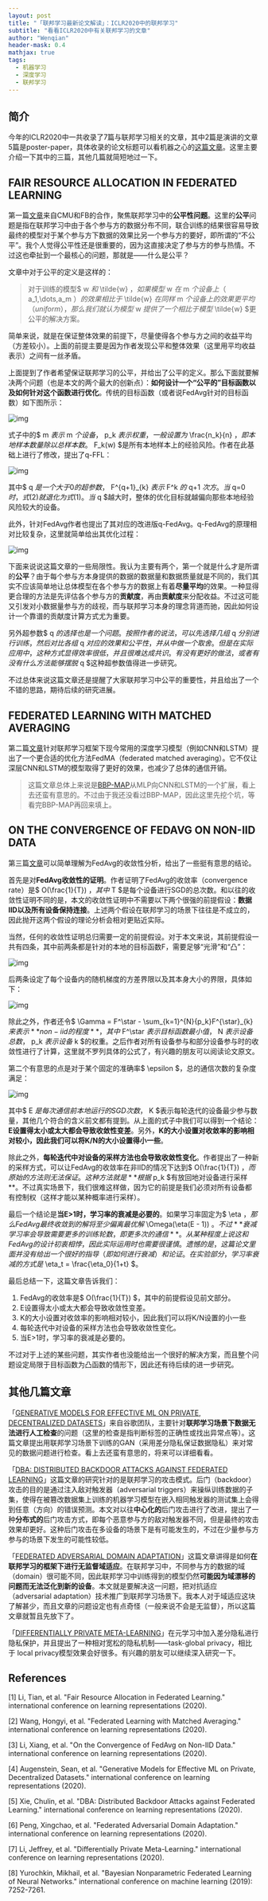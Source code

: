```yaml
---
layout: post
title: "「联邦学习最新论文解读」：ICLR2020中的联邦学习"
subtitle: "看看ICLR2020中有关联邦学习的文章"
author: "Wenqian"
header-mask: 0.4
mathjax: true
tags:
  - 机器学习
  - 深度学习
  - 联邦学习
---
```


## 简介
今年的ICLR2020中一共收录了7篇与联邦学习相关的文章，其中2篇是演讲的文章5篇是poster-paper，具体收录的论文标题可以看机器之心的[这篇文章](https://baijiahao.baidu.com/s?id=1665386416555022298&wfr=spider&for=pc)。这里主要介绍一下其中的三篇，其他几篇就简短地过一下。

## FAIR RESOURCE ALLOCATION IN FEDERATED LEARNING
第一篇[文章](https://arxiv.org/abs/1905.10497v2)来自CMU和FB的合作，聚焦联邦学习中的**公平性问题**。这里的**公平**问题是指在联邦学习中由于各个参与方的数据分布不同，联合训练的结果很容易导致最终的模型对于某个参与方下数据的效果比另一个参与方的要好，即所谓的“不公平”。我个人觉得公平性还是很重要的，因为这直接决定了参与方的参与热情。不过这也牵扯到一个最核心的问题，那就是——什么是公平？

文章中对于公平的定义是这样的：

> 对于训练的模型$ w $和$ \tilde{w} $，如果模型$ w $在$ m $个设备上（$ a_1,\dots,a_m $）的效果相比于$ \tilde{w} $在同样$ m $个设备上的效果更平均（uniform），那么我们就认为模型$ w $提供了一个相比于模型$ \tilde{w} $更公平的解决方案。

简单来说，就是在保证整体效果的前提下，尽量使得各个参与方之间的收益平均（方差较小）。上面的前提主要是因为作者发现公平和整体效果（这里用平均收益表示）之间有一丝矛盾。

上面提到了作者希望保证联邦学习的公平，并给出了公平的定义。那么下面就要解决两个问题（也是本文的两个最大的创新点）：**如何设计一个“公平的”目标函数以及如何针对这个函数进行优化**。传统的目标函数（或者说FedAvg针对的目标函数）如下图所示：

![img](/img/in-post/fl/iclr2020/fairness/obj1.png)

式子中的$ m $表示$ m $个设备，$ p_k $表示权重，一般设置为$ \frac{n_k}{n} $，即本地样本数量除以总样本数。$ F_k(w) $是所有本地样本上的经验风险。作者在此基础上进行了修改，提出了q-FFL：

![img](/img/in-post/fl/iclr2020/fairness/obj2.png)

其中$ q $是一个大于0的超参数，$ F^\{q+1\}_\{k\} $表示$ F^k $的$ q+1 $次方。当$ q=0 $时，式(2)就退化为式(1)。当$ q $越大时，整体的优化目标就越偏向那些本地经验风险较大的设备。

此外，针对FedAvg作者也提出了其对应的改进版q-FedAvg。q-FedAvg的原理相对比较复杂，这里就简单给出其优化过程：

![img](/img/in-post/fl/iclr2020/fairness/p-fedavg.png)

下面来说说这篇文章的一些局限性。我认为主要有两个，第一个就是什么才是所谓的**公平**？由于每个参与方本身提供的数据的数据量和数据质量就是不同的，我们其实不应该简单地让总体模型在各个参与方的数据上有着**尽量平均**的效果。一种显得更合理的方法是先评估各个参与方的**贡献度**，再由**贡献度**来分配收益。不过这可能又引发对小数据量参与方的歧视，而与联邦学习本身的理念背道而驰，因此如何设计一个靠谱的贡献度计算方式尤为重要。

另外超参数$ q $的选择也是一个问题。按照作者的说法，可以先选择几组$ q $分别进行训练，然后对比各组$ q $对应的效果和公平性，并从中做一个取舍。但是在实际应用中，这种方式显得效率很低，并且很难达成共识。有没有更好的做法，或者有没有什么方法能够摆脱$ q $这种超参数值得进一步研究。

不过总体来说这篇文章还是提醒了大家联邦学习中公平的重要性，并且给出了一个不错的思路，期待后续的研究进展。

## FEDERATED LEARNING WITH MATCHED AVERAGING
第二篇[文章](https://openreview.net/pdf?id=BkluqlSFDS)针对联邦学习框架下现今常用的深度学习模型（例如CNN和LSTM）提出了一个更合适的优化方法FedMA（federated matched averaging）。它不仅让深层CNN和LSTM的模型取得了更好的效果，也减少了总体的通信开销。

> 这篇文章总体上来说是[BBP-MAP](https://arxiv.org/abs/1905.12022v1)从MLP向CNN和LSTM的一个扩展，看上去还蛮有意思的。不过由于我还没看过BBP-MAP，因此这里先挖个坑，等看完BBP-MAP再回来填上。

## ON THE CONVERGENCE OF FEDAVG ON NON-IID DATA
第三篇[文章](https://openreview.net/pdf?id=HJxNAnVtDS)可以简单理解为FedAvg的收敛性分析，给出了一些挺有意思的结论。

首先是对**FedAvg收敛性的证明**。作者证明了FedAvg的收敛率（convergence rate）是$ O\(\frac{1}{T}\) $，其中$ T $是每个设备进行SGD的总次数。和以往的收敛性证明不同的是，本文的收敛性证明中不需要以下两个很强的前提假设：**数据IID以及所有设备保持连接**。上述两个假设在联邦学习的场景下往往是不成立的，因此抛开这两个假设的理论分析会相对更贴近实际。

当然，任何的收敛性证明总归需要一定的前提假设。对于本文来说，其前提假设一共有四条，其中前两条都是针对的本地的目标函数F，需要足够“光滑”和“凸”：

![img](/img/in-post/fl/iclr2020/convergence/assumption.png)

后两条设定了每个设备内的随机梯度的方差界限以及其本身大小的界限，具体如下：

![img](/img/in-post/fl/iclr2020/convergence/assumption2.png)

除此之外，作者还令$ \Gamma = F^\star - \sum_{k=1}^{N}{p_k}F^{\star}_{k} $来表示**non-iid的程度**，其中$ F^\star $表示目标函数最小值，$ N $表示设备总数，$ p_k $表示设备$ k $的权重。之后作者对所有设备参与和部分设备参与时的收敛性进行了计算，这里就不罗列具体的公式了，有兴趣的朋友可以阅读论文原文。

第二个有意思的点是对于某个固定的准确率$ \epsilon $，总的通信次数的复杂度满足：

![img](/img/in-post/fl/iclr2020/convergence/comm.png)

其中$ E $是每次通信前本地运行的SGD次数，$ K $表示每轮迭代的设备最少参与数量，其他几个符合的含义前文都有提到。从上面的式子中我们可以得到一个结论：**E设置得太小或太大都会导致收敛性变差**。另外，**K的大小设置对收敛率的影响相对较小，因此我们可以将K/N的大小设置得小一些**。

除此之外，**每轮迭代中对设备的采样方法也会导致收敛性变化**。作者提出了一种新的采样方式，可以让FedAvg的收敛率在非IID的情况下达到$ O\(\frac{1}{T}\) $，而原始的方法则无法保证。这种方法就是**根据$ p_k $有放回地对设备进行采样**。不过真实场景下，我们很难这样做，因为它的前提是我们必须对所有设备都有控制权（这样才能以某种概率进行采样）。

最后一个结论是**当E>1时，学习率的衰减是必要的**。如果学习率固定为$ \eta $，那么FedAvg最终收敛到的解将至少偏离最优解$ \Omega\(\eta\(E - 1\)\) $。不过**衰减学习率会导致需要更多的训练轮数，即更多次的通信**。从某种程度上说这和FedAvg的设计初衷相悖，因此实际运用时也需要很谨慎。遗憾的是，这篇论文里面并没有给出一个很好的指导（即如何进行衰减）和论证。在实验部分，学习率衰减的方式是$  \eta_t = \frac{\eta_0}{1+t} $。

最后总结一下，这篇文章告诉我们：

1. FedAvg的收敛率是$ O\(\frac{1}{T}\) $，其中的前提假设见前文部分。
2. E设置得太小或太大都会导致收敛性变差。
3. K的大小设置对收敛率的影响相对较小，因此我们可以将K/N设置的小一些
4. 每轮迭代中对设备的采样方法也会导致收敛性变化。
5. 当E>1时，学习率的衰减是必要的。

不过对于上述的某些问题，其实作者也没能给出一个很好的解决方案，而且整个问题设定局限于目标函数为凸函数的情形下，因此还有待后续的进一步研究。

## 其他几篇文章
「[GENERATIVE MODELS FOR EFFECTIVE ML ON
PRIVATE, DECENTRALIZED DATASETS](https://arxiv.org/abs/1911.06679)」来自谷歌团队，主要针对**联邦学习场景下数据无法进行人工检查**的问题（这里的检查是指判断标签的正确性或找出异常点等）。这篇文章提出用联邦学习场景下训练的GAN（采用差分隐私保证数据隐私）来对常见的数据问题进行检查。看上去还蛮有意思的，将来可以详细看看。

「[DBA: DISTRIBUTED BACKDOOR ATTACKS AGAINST
FEDERATED LEARNING](http://www.openreview.net/pdf?id=rkgyS0VFvr)」这篇文章的研究针对的是联邦学习的攻击模式。后门（backdoor）攻击的目的是通过注入敌对触发器（adversarial triggers）来操纵训练数据的子集，使得在被篡改数据集上训练的机器学习模型在嵌入相同触发器的测试集上会得到任意（方向）的错误预测。本文对以往**中心化的**后门攻击进行了改进，提出了一种**分布式的**后门攻击方式，即每个恶意参与方的敌对触发器不同，但是最终的攻击效果却更好。这种后门攻击在多设备的场景下是有可能发生的，不过在少量参与方参与的场景下发生的可能性较低。

「[FEDERATED ADVERSARIAL DOMAIN ADAPTATION](https://openreview.net/pdf?id=HJezF3VYPB)」这篇文章讲得是如何**在联邦学习的框架下进行无监督域适应**。在联邦学习中，不同参与方的数据的域（domain）很可能不同，因此联邦学习中训练得到的模型仍然**可能因为域漂移的问题而无法泛化到新的设备**。本文就是要解决这一问题，把对抗适应（adversarial adaptation）技术推广到联邦学习场景下。我本人对于域适应这块了解甚少，而且文章的问题设定也有点奇怪（一般来说不会是无监督），所以这篇文章就暂且先放下了。

「[DIFFERENTIALLY PRIVATE META-LEARNING](https://openreview.net/pdf?id=rJgqMRVYvr)」在元学习中加入差分隐私进行隐私保护，并且提出了一种相对宽松的隐私机制——task-global privacy，相比于 local privacy模型效果会好很多。有兴趣的朋友可以继续深入研究一下。

## References
[1] Li, Tian, et al. "Fair Resource Allocation in Federated Learning." international conference on learning representations (2020).

[2] Wang, Hongyi, et al. "Federated Learning with Matched Averaging." international conference on learning representations (2020).

[3] Li, Xiang, et al. "On the Convergence of FedAvg on Non-IID Data." international conference on learning representations (2020).

[4] Augenstein, Sean, et al. "Generative Models for Effective ML on Private, Decentralized Datasets." international conference on learning representations (2020).

[5] Xie, Chulin, et al. "DBA: Distributed Backdoor Attacks against Federated Learning." international conference on learning representations (2020).

[6] Peng, Xingchao, et al. "Federated Adversarial Domain Adaptation." international conference on learning representations (2020).

[7] Li, Jeffrey, et al. "Differentially Private Meta-Learning." international conference on learning representations (2020).

[8] Yurochkin, Mikhail, et al. "Bayesian Nonparametric Federated Learning of Neural Networks." international conference on machine learning (2019): 7252-7261.
